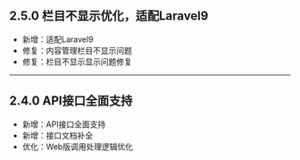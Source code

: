 ## 2.5.0 栏目不显示优化，适配Laravel9

- 新增：适配Laravel9
- 修复：内容管理栏目不显示问题
- 修复：栏目不显示显示问题修复

---

## 2.4.0 API接口全面支持

- 新增：API接口全面支持
- 新增：接口文档补全
- 优化：Web版调用处理逻辑优化
